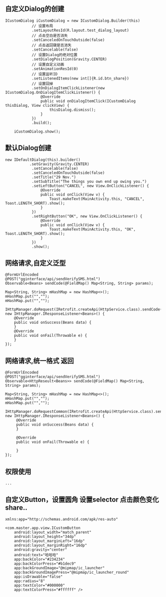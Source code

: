 ## 自定义Dialog的创建
    ICustomDialog iCustomDialog = new ICustomDialog.Builder(this)
                // 设置布局
                .setLayoutResId(R.layout.test_dialog_layout)
                // 点击空白是否消失
                .setCanceledOnTouchOutside(false)
                // 点击返回键是否消失
                .setCancelable(false)
                // 设置Dialog的绝对位置
                .setDialogPosition(Gravity.CENTER)
                // 设置自定义动画
                .setAnimationResId(0)
                // 设置监听ID
                .setListenedItems(new int[]{R.id.btn_share})
                // 设置回掉
                .setOnDialogItemClickListener(new ICustomDialog.OnDialogItemClickListener() {
                    @Override
                    public void onDialogItemClick(ICustomDialog thisDialog, View clickView) {
                        thisDialog.dismiss();
                    }
                })
                .build();

        iCustomDialog.show();

## 默认Dialog创建
    new IDefaultDialog(this).builder()
               .setGravity(Gravity.CENTER)
                .setCancelable(false)
                .setCanceledOnTouchOutside(false)
                .setTitle("29 Nov.")
                .setSubTitle("The things you own end up owing you.")
                .setLeftButton("CANCEL", new View.OnClickListener() {
                    @Override
                    public void onClick(View v) {
                        Toast.makeText(MainActivity.this, "CANCEL", Toast.LENGTH_SHORT).show();
                    }
                })
                .setRightButton("OK", new View.OnClickListener() {
                    @Override
                    public void onClick(View v) {
                        Toast.makeText(MainActivity.this, "OK", Toast.LENGTH_SHORT).show();
                    }
                })
                .show();

## 网络请求,自定义泛型

    @FormUrlEncoded
    @POST("gginterface/api/sendVerifySMS.html")
    Observable<Beans> sendCode(@FieldMap() Map<String, String> params);

    Map<String, String> mHashMap = new HashMap<>();
    mHashMap.put("","");
    mHashMap.put("","");

    IHttpManager.doRequest(IRetrofit.createApi(HttpService.class).sendCode(mHashMap), new IHttpManager.IResponseListener<Beans>() {
        @Override
        public void onSuccess(Beans data) {
        }
        @Override
        public void onFail(Throwable e) {
        }
    });

## 网络请求,统一格式 返回

    @FormUrlEncoded
    @POST("gginterface/api/sendVerifySMS.html")
    Observable<HttpReseult<Beans>> sendCode(@FieldMap() Map<String, String> params);

    Map<String, String> mHashMap = new HashMap<>();
    mHashMap.put("","");
    mHashMap.put("","");

    IHttpManager.doRequestCommon(IRetrofit.createApi(HttpService.class).sendCode(mHashMap), new IHttpManager.IResponseListener<Beans>() {
         @Override
         public void onSuccess(Beans data) {
         }

         @Override
         public void onFail(Throwable e) {

         }
    });

## 权限使用
    ...


## 自定义Button，设置圆角 设置selector 点击颜色变化 share..
    xmlns:app="http://schemas.android.com/apk/res-auto"

    <com.master.app.view.ICustomButton
        android:layout_width="match_parent"
        android:layout_height="34dp"
        android:layout_marginLeft="16dp"
        android:layout_marginRight="16dp"
        android:gravity="center"
        android:text="哈哈哈"
        app:backColor="#234234"
        app:backColorPress="#b1dec9"
        app:backGroundImage="@mipmap/ic_launcher"
        app:backGroundImagePress="@mipmap/ic_launcher_round"
        app:isDrawable="false"
        app:radius="8"
        app:textColor="#000000"
        app:textColorPress="#ffffff" />